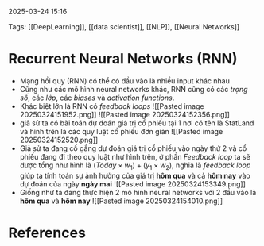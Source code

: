 2025-03-24 15:16


Tags: [[DeepLearning]], [[data scientist]], [[NLP]], [[Neural Networks]]

# Recurrent Neural Networks (RNN)

- Mạng hồi quy (RNN) có thể có đầu vào là nhiều input khác nhau 
- Cũng như các mô hình neural networks khác, RNN cũng có các *trọng số*, các *lớp*,  các *biases* và *activation functions*.
- Khác biệt lớn là RNN có *feedback loops*
![[Pasted image 20250324151952.png]]
![[Pasted image 20250324152356.png]]
- giả sử ta có bài toán dự đoán giá trị cổ phiếu tại 1 nơi có tên là StatLand và hình trên là các quy luật cổ phiếu đơn giản
![[Pasted image 20250324152520.png]]
- Giả sử ta đang cố gắng dự đoán giá trị cổ phiếu vào ngày thứ 2 và cổ phiếu đang đi theo quy luật như hình trên, ở phần *Feedback loop* ta sẽ được tổng như hình là $(Today \times w_1)+(y_1 \times w_2)$, nghĩa là *feedback loop* giúp ta tính toán sự ảnh hưởng của giá trị  **hôm qua** và cả **hôm nay** vào dự đoán của ngày **ngày mai**
![[Pasted image 20250324153349.png]]
- Giống như ta đang thực hiện 2 mô hình neural networks với 2 đầu vào là **hôm qua** và **hôm nay** 
![[Pasted image 20250324154010.png]]

# References
